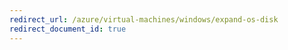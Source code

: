 ```yaml
---
redirect_url: /azure/virtual-machines/windows/expand-os-disk
redirect_document_id: true
---
```

